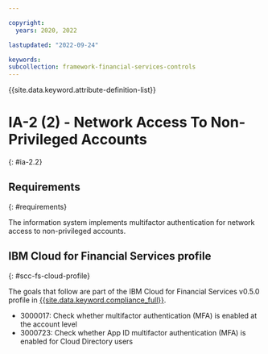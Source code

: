 ```yaml
---

copyright:
  years: 2020, 2022

lastupdated: "2022-09-24"

keywords: 
subcollection: framework-financial-services-controls
---
```


{{site.data.keyword.attribute-definition-list}}

         
# IA-2 (2) - Network Access To Non-Privileged Accounts
{: #ia-2.2}

## Requirements
{: #requirements}

The information system implements multifactor authentication for network access to non-privileged accounts.

## IBM Cloud for Financial Services profile
{: #scc-fs-cloud-profile}

The goals that follow are part of the IBM Cloud for Financial Services v0.5.0 profile in [{{site.data.keyword.compliance_full}}](/docs/security-compliance?topic=security-compliance-getting-started).

- 3000017: Check whether multifactor authentication (MFA) is enabled at the account level 
- 3000723: Check whether App ID multifactor authentication (MFA) is enabled for Cloud Directory users

